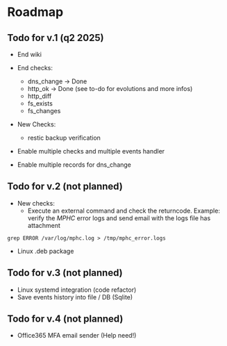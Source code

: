 # Roadmap
## Todo for v.1 (q2 2025)
- End wiki
- End checks:
	- dns_change -> Done
	- http_ok -> Done (see to-do for evolutions and more infos)
	- http_diff
	- fs_exists
	- fs_changes

- New Checks:
	- restic backup verification

- Enable multiple checks and multiple events handler
- Enable multiple records for dns_change

## Todo for v.2 (not planned)
- New checks:
	- Execute an external command and check the returncode. Example: verify the *MPHC* error logs and send email with the logs file has attachment

```
grep ERROR /var/log/mphc.log > /tmp/mphc_error.logs
```
- Linux .deb package

## Todo for v.3 (not planned)
- Linux systemd integration (code refactor)
- Save events history into file / DB (Sqlite)

## Todo for v.4 (not planned)
- Office365 MFA email sender (Help need!)
